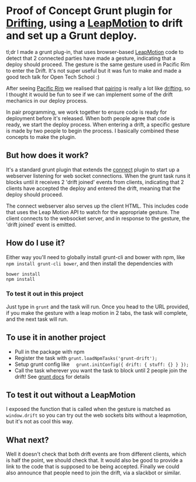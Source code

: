 Proof of Concept Grunt plugin for [Drifting](http://pacificrim.wikia.com/wiki/Drift), using a [LeapMotion](https://www.leapmotion.com/) to drift and set up a Grunt deploy. 
=====

tl;dr I made a grunt plug-in, that uses browser-based [LeapMotion](https://www.leapmotion.com/) code to detect that 2 connected parties have made a gesture, indicating that a deploy should proceed. The gesture is the same gesture used in Pacific Rim to enter the Drift. It's not super useful but it was fun to make and made a good tech talk for Open Tech School :)

After seeing [Pacific Rim](http://www.imdb.com/title/tt1663662/) we realised that [pairing](http://www.extremeprogramming.org/rules/pair.html) is really a lot like [drifting](http://pacificrim.wikia.com/wiki/Drift), so I thought it would be fun to see if we can implement some of the drift mechanics in our deploy process.

In pair programming, we work together to ensure code is ready for deployment before it's released. When both people agree that code is ready, we start the deploy process. When entering a drift, a specific gesture is made by two people to begin the process. I basically combined these concepts to make the plugin.

## But how does it work?
It's a standard grunt plugin that extends the [connect](https://www.npmjs.com/package/grunt-contrib-connect) plugin to start up a webserver listening for web socket connections. When the grunt task runs it blocks until it receives 2 'drift joined' events from clients, indicating that 2 clients have accepted the deploy and entered the drift, meaning that the deploy should proceed.

The connect webserver also serves up the client HTML. This includes code that uses the Leap Motion API to watch for the appropriate gesture. The client connects to the websocket server, and in response to the gesture, the 'drift joined' event is emitted.

## How do I use it?
Either way you'll need to globally install grunt-cli and bower with npm, like `npm install grunt-cli bower`, and then install the dependencies with 
    
    bower install
    npm install

### To test it out in this project
Just type in
`grunt`
and the task will run. Once you head to the URL provided, if you make the gesture with a leap motion in 2 tabs, the task will complete, and the next task will run.

## To use it in another project

- Pull in the package with npm
- Register the task with 
    `grunt.loadNpmTasks('grunt-drift');`
- Setup grunt config like 
 `  grunt.initConfig({
    drift: {
      stuff: {}
    }
  });`
- Call the task wherever you want the task to block until 2 people join the drift! See [grunt docs](http://gruntjs.com/getting-started) for details

## To test it out without a LeapMotion
I exposed the function that is called when the gesture is matched as `window.drift` so you can try out the web sockets bits without a leapmotion, but it's not as cool this way.

## What next?
Well it doesn't check that both drift events are from different clients, which is half the point, we should check that. It would also be good to provide a link to the code that is supposed to be being accepted. Finally we could also announce that people need to join the drift, via a slackbot or similar.